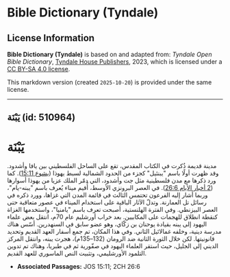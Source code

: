 # Bible Dictionary (Tyndale)

## License Information

**Bible Dictionary (Tyndale)** is based on and adapted from: _Tyndale Open Bible Dictionary_, [Tyndale House Publishers](https://tyndaleopenresources.com/), 2023, which is licensed under a [CC BY-SA 4.0 license](https://creativecommons.org/licenses/by-sa/4.0/legalcode.en).

This markdown version (created `2025-10-20`) is provided under the same license.



--------------------------------

## يَبْنَة (id: 510964)

يَبْنَة
=======

مدينة قديمة ذُكرت في الكتاب المقدس، تقع على الساحل الفلسطيني بين يافا وأشدود. وقد ظهرت أولًا باسم "يبنئيل" كجزء من الحدود الشمالية لسبط يهوذا ([يشوع 15:11](https://ref.ly/Josh15:11)). كما ورد ذكرها مع مدن فلسطينية مثل جت وأشدود، التي دمّر الملك عزيا من يهوذا أسوارها ([2 أخبار الأيام 26:6](https://ref.ly/2Chr26:6)). في العصر البرونزي الأوسط، أُقيم ميناء يُعرف باسم "يبنه\-يام"، وربما أشار إليه الفرعون تحتمس الثالث في قائمة المدن التي غزاها، وورد ذكره في رسائل تل العمارنة. وتدلّ الآثار الباقية على استخدام الميناء في عصور متعاقبة حتى العصر البيزنطي. وفي الفترة الهلنستية، أصبحت تعرف باسم "يامنيا"، واستخدمها الغزاة كنقطة انطلاق للهجمات على المكابيين. بعد خراب أورشليم عام 70م، انتقل بعض علماء اليهود إلى يبنه بقيادة يوحنان بن زكّاي، وهو عضو سابق في السنهدرين. أسّس هناك مدرسة دينية، وخلفه غمالائيل الثاني. وفي هذا المكان، تم جمع أسفار العهد القديم وتحديد قانونيتها. لكن خلال الثورة الثانية ضد الرومان (132–135م)، هجرت يبنه، وانتقل المركز الديني إلى الجليل، حيث استقر العلماء اليهود في صفّورية ثم في طبريا، وهناك تم تدوين التلمود الأورشليمي، وتثبيت النص الماسوري للعهد القديم.

* **Associated Passages:** JOS 15:11; 2CH 26:6

